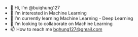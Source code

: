 - 👋 Hi, I’m @buiqhung127
- 👀 I’m interested in Machine Learning
- 🌱 I’m currently learning Machine Learning - Deep Learning
- 💞️ I’m looking to collaborate on Machine Learning
- 📫 How to reach me bqhung127@gmail.com

<!---
buiqhung127/buiqhung127 is a ✨ special ✨ repository because its `README.md` (this file) appears on your GitHub profile.
You can click the Preview link to take a look at your changes.
--->
